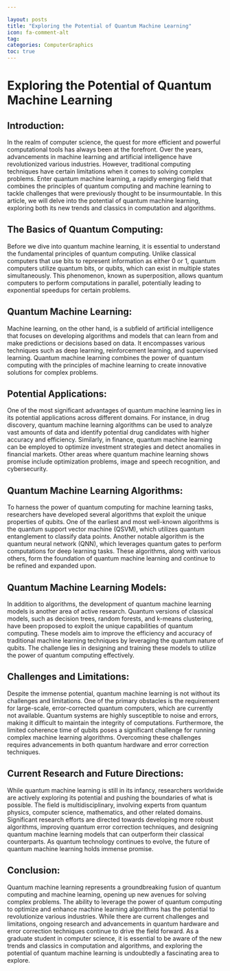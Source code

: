 ```yaml
---

layout: posts
title: "Exploring the Potential of Quantum Machine Learning"
icon: fa-comment-alt
tag:      
categories: ComputerGraphics
toc: true
---
```




# Exploring the Potential of Quantum Machine Learning

## Introduction:
In the realm of computer science, the quest for more efficient and powerful computational tools has always been at the forefront. Over the years, advancements in machine learning and artificial intelligence have revolutionized various industries. However, traditional computing techniques have certain limitations when it comes to solving complex problems. Enter quantum machine learning, a rapidly emerging field that combines the principles of quantum computing and machine learning to tackle challenges that were previously thought to be insurmountable. In this article, we will delve into the potential of quantum machine learning, exploring both its new trends and classics in computation and algorithms.

## The Basics of Quantum Computing:
Before we dive into quantum machine learning, it is essential to understand the fundamental principles of quantum computing. Unlike classical computers that use bits to represent information as either 0 or 1, quantum computers utilize quantum bits, or qubits, which can exist in multiple states simultaneously. This phenomenon, known as superposition, allows quantum computers to perform computations in parallel, potentially leading to exponential speedups for certain problems.

## Quantum Machine Learning:
Machine learning, on the other hand, is a subfield of artificial intelligence that focuses on developing algorithms and models that can learn from and make predictions or decisions based on data. It encompasses various techniques such as deep learning, reinforcement learning, and supervised learning. Quantum machine learning combines the power of quantum computing with the principles of machine learning to create innovative solutions for complex problems.

## Potential Applications:
One of the most significant advantages of quantum machine learning lies in its potential applications across different domains. For instance, in drug discovery, quantum machine learning algorithms can be used to analyze vast amounts of data and identify potential drug candidates with higher accuracy and efficiency. Similarly, in finance, quantum machine learning can be employed to optimize investment strategies and detect anomalies in financial markets. Other areas where quantum machine learning shows promise include optimization problems, image and speech recognition, and cybersecurity.

## Quantum Machine Learning Algorithms:
To harness the power of quantum computing for machine learning tasks, researchers have developed several algorithms that exploit the unique properties of qubits. One of the earliest and most well-known algorithms is the quantum support vector machine (QSVM), which utilizes quantum entanglement to classify data points. Another notable algorithm is the quantum neural network (QNN), which leverages quantum gates to perform computations for deep learning tasks. These algorithms, along with various others, form the foundation of quantum machine learning and continue to be refined and expanded upon.

## Quantum Machine Learning Models:
In addition to algorithms, the development of quantum machine learning models is another area of active research. Quantum versions of classical models, such as decision trees, random forests, and k-means clustering, have been proposed to exploit the unique capabilities of quantum computing. These models aim to improve the efficiency and accuracy of traditional machine learning techniques by leveraging the quantum nature of qubits. The challenge lies in designing and training these models to utilize the power of quantum computing effectively.

## Challenges and Limitations:
Despite the immense potential, quantum machine learning is not without its challenges and limitations. One of the primary obstacles is the requirement for large-scale, error-corrected quantum computers, which are currently not available. Quantum systems are highly susceptible to noise and errors, making it difficult to maintain the integrity of computations. Furthermore, the limited coherence time of qubits poses a significant challenge for running complex machine learning algorithms. Overcoming these challenges requires advancements in both quantum hardware and error correction techniques.

## Current Research and Future Directions:
While quantum machine learning is still in its infancy, researchers worldwide are actively exploring its potential and pushing the boundaries of what is possible. The field is multidisciplinary, involving experts from quantum physics, computer science, mathematics, and other related domains. Significant research efforts are directed towards developing more robust algorithms, improving quantum error correction techniques, and designing quantum machine learning models that can outperform their classical counterparts. As quantum technology continues to evolve, the future of quantum machine learning holds immense promise.

## Conclusion:
Quantum machine learning represents a groundbreaking fusion of quantum computing and machine learning, opening up new avenues for solving complex problems. The ability to leverage the power of quantum computing to optimize and enhance machine learning algorithms has the potential to revolutionize various industries. While there are current challenges and limitations, ongoing research and advancements in quantum hardware and error correction techniques continue to drive the field forward. As a graduate student in computer science, it is essential to be aware of the new trends and classics in computation and algorithms, and exploring the potential of quantum machine learning is undoubtedly a fascinating area to explore.
